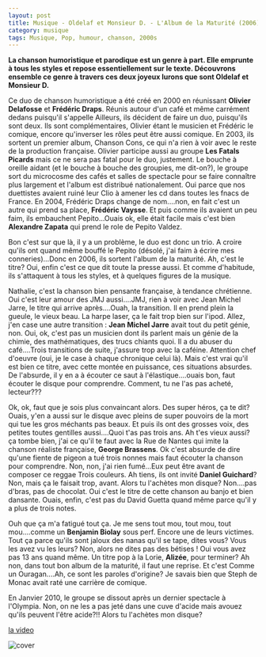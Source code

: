 ```yaml
---
layout: post
title: Musique - Oldelaf et Monsieur D. - L'Album de la Maturité (2006)
category: musique
tags: Musique, Pop, humour, chanson, 2000s
---
```

**La chanson humoristique et parodique est un genre à part. Elle emprunte à tous les styles et repose essentiellement sur le texte. Découvrons ensemble ce genre à travers ces deux joyeux lurons que sont Oldelaf et Monsieur D.**

Ce duo de chanson humoristique a été créé en 2000 en réunissant **Olivier Delafosse** et **Frédéric Draps**. Réunis autour d'un café et même carrément dedans puisqu'il s'appelle Ailleurs, ils décident de faire un duo, puisqu'ils sont deux. Ils sont complémentaires, Olivier étant le musicien et Frédéric le comique, encore qu'inverser les rôles peut être aussi comique. En 2003, ils sortent un premier album, Chanson Cons, ce qui n'a rien à voir avec le reste de la production française. Olivier participe aussi au groupe **Les Fatals Picards** mais ce ne sera pas fatal pour le duo, justement. Le bouche à oreille aidant (et le bouche à bouche des groupies, me dit-on?), le groupe sort du microcosme des cafés et salles de spectacle pour se faire connaître plus largement et l'album est distribué nationalement. Oui parce que nos duettistes avaient ruiné leur Clio à amener les cd dans toutes les fnacs de France. En 2004, Frédéric Draps change de nom....non, en fait c'est un autre qui prend sa place, **Frédéric Vaysse**. Et puis comme ils avaient un peu faim, ils embauchent Pepito...Ouais ok, elle était facile mais c'est bien **Alexandre Zapata** qui prend le role de Pepito Valdez.

Bon c'est sur que là, il y a un problème, le duo est donc un trio. A croire qu'ils ont quand même bouffé le Pepito (désolé, j'ai faim à écrire mes conneries)...Donc en 2006, ils sortent l'album de la maturité. Ah, c'est le titre? Oui, enfin c'est ce que dit toute la presse aussi. Et comme d'habitude, ils s'attaquent à tous les styles, et à quelques figures de la musique.

Nathalie, c'est la chanson bien pensante française, à tendance chrétienne. Oui c'est leur amour des JMJ aussi....JMJ, rien à voir avec Jean Michel Jarre, le titre qui arrive après....Ouah, la transition. Il en prend plein la gueule, le vieux beau. La harpe laser, ça le fait trop bien sur l'ipod. Allez, j'en case une autre transition : **Jean Michel Jarre** avait tout du petit génie, non. Oui, ok, c'est pas un musicien dont ils parlent mais un génie de la chimie, des mathématiques, des trucs chiants quoi. Il a du abuser du café....Trois transitions de suite, j'assure trop avec la caféine. Attention chef d'oeuvre (oui, je le case à chaque chronique celui là). Mais c'est vrai qu'il est bien ce titre, avec cette montée en puissance, ces situations absurdes. De l'absurde, il y en a à écouter ce saut à l'élastique....ouais bon, faut écouter le disque pour comprendre. Comment, tu ne l'as pas acheté, lecteur???

Ok, ok, faut que je sois plus convaincant alors. Des super héros, ça te dit? Ouais, y'en a aussi sur le disque avec pleins de super pouvoirs de la mort qui tue les gros méchants pas beaux. Et puis ils ont des grosses voix, des petites toutes gentilles aussi....Quoi t'as pas trois ans. Ah t'es vieux aussi? ça tombe bien, j'ai ce qu'il te faut avec la Rue de Nantes qui imite la chanson réaliste française, **George Brassens**. Ok c'est absurde de dire qu'une fiente de pigeon a tué trois nonnes mais faut écouter la chanson pour comprendre. Non, non, j'ai rien fumé...Eux peut être avant de composer ce reggae Trois couleurs. Ah tiens, ils ont invité **Daniel Guichard**? Non, mais ça le faisait trop, avant. Alors tu l'achètes mon disque? Non....pas d'bras, pas de chocolat. Oui c'est le titre de cette chanson au banjo et bien dansante. Ouais, enfin, c'est pas du David Guetta quand même parce qu'il y a plus de trois notes.

Ouh que ça m'a fatigué tout ça. Je me sens tout mou, tout mou, tout mou....comme un **Benjamin Biolay** sous perf. Encore une de leurs victimes. Tout ça parce qu'ils sont jaloux des nanas qu'il se tape, dites vous? Vous les avez vu les leurs? Non, alors ne dites pas des bétises ! Oui vous avez pas 13 ans quand même. Un titre pop à la Lorie, **Alizée**, pour terminer? Ah non, dans tout bon album de la maturité, il faut une reprise. Et c'est Comme un Ouragan....Ah, ce sont les paroles d'origine? Je savais bien que Steph de Monac avait raté une carrière de comique.

En Janvier 2010, le groupe se dissout après un dernier spectacle à l'Olympia. Non, on ne les a pas jeté dans une cuve d'acide mais avouez qu'ils peuvent l'être acide?!! Alors tu l'achètes mon disque?


[la video](https://www.youtube.com/watch?v=UGtKGX8B9hU)

![cover](http://cheziceman.files.wordpress.com/2014/11/oldelaf.jpg)
